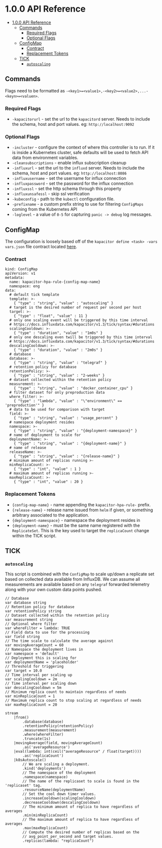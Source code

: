 # 1.0.0 API Reference

<!-- TOC -->

- [1.0.0 API Reference](#100-api-reference)
    - [Commands](#commands)
        - [Required Flags](#required-flags)
        - [Optional Flags](#optional-flags)
    - [ConfigMap](#configmap)
        - [Contract](#contract)
        - [Replacement Tokens](#replacement-tokens)
    - [TICK](#tick)
        - [`autoscaling`](#autoscaling)

<!-- /TOC -->

## Commands
Flags need to be formatted as `-<key1>=<value1>,-<key2>=<value2>,...-<keyn>=<valuen>`.

### Required Flags

* `-kapacitorurl` - set the url to the `kapacitord` server.  Needs to include the schema, host and port values.  eg: `http://localhost:9092`

### Optional Flags

* `-incluster` - configure the context of where this controller is to run.  If it is inside a Kubernetes cluster, safe defaults will be used to fetch API data from environment variables.
* `-cleansubscriptions` - enable influx subscription cleanup
* `-influxurl` - set the url to the `influxd` server.  Needs to include the schema, host and port values.  eg: `http://localhost:8086`
* `-influxusername` - set the username for influx connection
* `-influxpassword` - set the password for the influx connection
* `-influxssl` - set the http schema through this property
* `-influxunsafessl` - skip ssl verification
* `-kubeconfig` - path to the `kubectl` configuration file.
* `-prefixname` - a custom prefix string to use for filtering `ConfigMaps` coming from the Kubernetes API
* `-loglevel` - a value of `0-5` for capturing `panic -> debug` log messages.

## ConfigMap
The configuration is loosely based off of the `kapacitor define <task> -vars vars.json` file contract located [here](https://docs.influxdata.com/kapacitor/v1.3/guides/template_tasks/).

### Contract
```
kind: ConfigMap
apiVersion: v1
metadata:
  name: kapacitor-hpa-rule-{config-map-name}
  namespace: eng
data:
  # default tick template
  template: >-
    { "type" : "string", "value" : "autoscaling" }
  # target is the desired number of request per second per host
  target: >-
    { "type" : "float", "value" : 11 }
  # only one scaling event will be triggered by this time interval
  # https://docs.influxdata.com/kapacitor/v1.3/tick/syntax/#durations
  scalingCooldown: >-
    { "type" : "duration", "value" : "1m0s" }
  # only one descaling even twill be triggered by this time interval
  # https://docs.influxdata.com/kapacitor/v1.3/tick/syntax/#durations
  descalingCooldown: >-
    { "type" : "duration", "value" : "2m0s" }
  # database
  database: >-
    { "type" : "string", "value" : "telegraf" }
  # retention policy for database
  retentionPolicy: >-
    { "type" : "string", "value" : "2-weeks" }
  # dataset collected within the retention policy
  measurement: >-
    { "type" : "string", "value" : "docker_container_cpu" }
  # filter dataset for only preproduction data
  where_filter: >-
    { "type" : "lambda", "value" : "\"environment\" == 'preproduction'" }
  # data to be used for comparison with target
  field: >-
    { "type" : "string", "value" : "usage_percent" }
  # namespace deployment resides
  namespace: >-
    { "type" : "string", "value" : "{deployment-namespace}" }
  # name of deployment to scale for
  deploymentName: >-
    { "type" : "string", "value" : "{deployment-name}" }
  # name of release
  releaseName: >-
    { "type" : "string", "value" : "{release-name}" }
  # minimum amount of replicas running >-
  minReplicaCount: >-
    { "type" : "int", "value" : 1 }    
  # maximum amount of replicas running >-
  maxReplicaCount: >-
    { "type" : "int", "value" : 20 }    
```

### Replacement Tokens
* `{config-map-name}` - name appending the `kapacitor-hpa-rule-` prefix.
* `{release-name}` - release name issued from `helm` if given, or something arbitrary associated to the application.
* `{deployment-namespace}` - namespace the deployment resides in
* `{deployment-name}` - must be the same name registered with the `ReplicateSet`.  This is the key used to target the `replicaCount` change within the TICK script.

## TICK

### `autoscaling`
This script is combined with the `ConfigMap` to scale up/down a replicate set based on collected data available from InfluxDB.  We can assume all measurements are available based on any `telegraf` forwarded telemetry along with your own custom data points pushed.

```
// Database
var database string
// Retention policy for database
var retentionPolicy string
// Dataset collected within the retention policy
var measurement string
// Optional where filter
var whereFilter = lambda: TRUE
// Field data to use for the processing
var field string
// The time scale to calculate the average against
var movingAverageCount = 60
// Namespace the deployment lives in
var namespace = 'default'
// Deployment this is scaling for
var deploymentName = 'placeholder'
// Threshold for triggering
var target = 10.0
// Time interval per scaling up
var scalingCooldown = 2m
// Time interval per scaling down
var descalingCooldown = 5m
// Minimum replica count to maintain regardless of needs
var minReplicaCount = 1
// Maximum replica count to stop scaling at regardless of needs
var maxReplicaCount = 20
	
stream
	|from()
		.database(database)
		.retentionPolicy(retentionPolicy)
		.measurement(measurement)
		.where(whereFilter)
		.truncate(1s)
	|movingAverage(field, movingAverageCount)
		.as('averageResource')	
	|eval(lambda: int(ceil("averageResource" / float(target))))
		.as('replicaCount')
	|k8sAutoscale()
		// We are scaling a deployment.
		.kind('deployments')
		// The namespace of the deployment
		.namespace(namespace)
		// The name of the replicaset to scale is found in the 'replicaset' tag.
		.resourceName(deploymentName)
		// Set the cool down timer values.
		.increaseCooldown(scalingCooldown)
		.decreaseCooldown(descalingCooldown)
		// The minimum amount of replica to have regardless of averages
		.min(minReplicaCount)
		// The maximum amount of replica to have regardless of averages
		.max(maxReplicaCount)
		// Compute the desired number of replicas based on the
		// avg_point_per_second and target values.
		.replicas(lambda: "replicaCount")
```